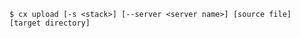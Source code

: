 <!-- layout:code post: upload_usage -->

```
$ cx upload [-s <stack>] [--server <server name>] [source file] [target directory]
```
